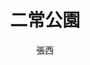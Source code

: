 ---
templateKey: blog-post
title: 二常公園
logline: 三位個性外表各異的女性室友，從部落格到社群媒體時代如何認知及自己與外界的關係，在「做自己」跟「無所不在的社會外在目光」間掙扎成長。
featuredimage: /img/ip-00.jpg
cats:
  - 奇幻
  - 愛情
  - 女性
tags:
  - 成長
  - 社群媒體
  - 校園
author: 張西
origin: 小說
publisher: 三采
year: 2019-05-03
owner: 三采
dev: 未明
property: 未明
signature: 用微奇幻「布偶症」設定來探討自我認同與成長，將命題更具象化。透過社群媒體的變遷，觸及自我認同與人我關係如何因科技而改變，具有強烈世代共鳴。
field: 電視劇
spec: 三季、十集
refs: 《女孩我最大》
---